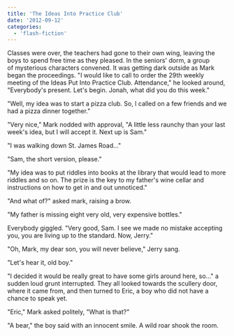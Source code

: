 ```yaml
---
title: 'The Ideas Into Practice Club'
date: '2012-09-12'
categories:
  - 'flash-fiction'
---
```


Classes were over, the teachers had gone to their own wing, leaving the boys to
spend free time as they pleased. In the seniors' dorm, a group
of mysterious characters convened. It was getting dark outside as Mark began the
proceedings. "I would like to call to order the 29th weekly meeting of the Ideas
Put Into Practice Club. Attendance," he looked around, "Everybody's present.
Let's begin. Jonah, what did you do this week."

"Well, my idea was to start a pizza club. So, I called on a few friends and we
had a pizza dinner together."

"Very nice," Mark nodded with approval, "A little less raunchy than your last
week's idea, but I will accept it. Next up is Sam."

"I was walking down St. James Road..."

"Sam, the short version, please."

"My idea was to put riddles into books at the library that would lead to more
riddles and so on. The prize is the key to my father's wine cellar and
instructions on how to get in and out unnoticed."

"And what of?" asked mark, raising a brow.

"My father is missing eight very old, very expensive bottles."

Everybody giggled. "Very good, Sam. I see we made no mistake accepting you, you
are living up to the standard. Now, Jerry."

"Oh, Mark, my dear son, you will never believe," Jerry sang.

"Let's hear it, old boy."

"I decided it would be really great to have some girls around here, so..." a
sudden loud grunt interrupted. They all looked towards the scullery door, where
it came from, and then turned to Eric, a boy who did not have a chance to speak
yet.

"Eric," Mark asked politely, "What is that?"

"A bear," the boy said with an innocent smile. A wild roar shook the room.

